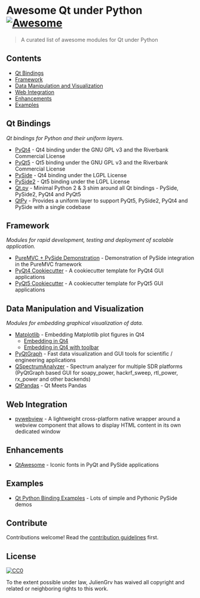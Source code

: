 # Awesome Qt under Python [![Awesome](https://cdn.rawgit.com/sindresorhus/awesome/d7305f38d29fed78fa85652e3a63e154dd8e8829/media/badge.svg)](https://github.com/sindresorhus/awesome)

> A curated list of awesome modules for Qt under Python

## Contents

- [Qt Bindings](#qt-bindings)
- [Framework](#framework)
- [Data Manipulation and Visualization](#data-manipulation-and-visualization)
- [Web Integration](#web-integration)
- [Enhancements](#enhancements)
- [Examples](#examples)

## Qt Bindings

_Qt bindings for Python and their uniform layers._

- [PyQt4](https://riverbankcomputing.com/software/pyqt/intro) - Qt4 binding under the GNU GPL v3 and the Riverbank Commercial License
- [PyQt5](https://riverbankcomputing.com/software/pyqt/intro) - Qt5 binding under the GNU GPL v3 and the Riverbank Commercial License
- [PySide](https://wiki.qt.io/PySide) - Qt4 binding under the LGPL License
- [PySide2](https://wiki.qt.io/PySide2) - Qt5 binding under the LGPL License
- [Qt.py](https://github.com/mottosso/Qt.py) - Minimal Python 2 & 3 shim around all Qt bindings - PySide, PySide2, PyQt4 and PyQt5
- [QtPy](https://github.com/spyder-ide/qtpy) - Provides a uniform layer to support PyQt5, PySide2, PyQt4 and PySide with a single codebase

## Framework

_Modules for rapid development, testing and deployment of scalable application._

- [PureMVC + PySide Demonstration](https://github.com/JulienGrv/puremvc-python-demo-pyside-employeeadmin) - Demonstration of PySide integration in the PureMVC framework
- [PyQt4 Cookiecutter](https://github.com/aeroaks/cookiecutter-pyqt4) - A cookiecutter template for PyQt4 GUI applications
- [PyQt5 Cookiecutter](https://github.com/mandeepbhutani/cookiecutter-pyqt5) - A cookiecutter template for PyQt5 GUI applications

## Data Manipulation and Visualization

_Modules for embedding graphical visualization of data._

- [Matplotlib](https://matplotlib.org) - Embedding Matplotlib plot figures in Qt4
  - [Embedding in Qt4](https://matplotlib.org/examples/user_interfaces/embedding_in_qt4.html)
  - [Embedding in Qt4 with toolbar](https://matplotlib.org/examples/user_interfaces/embedding_in_qt4_wtoolbar.html)
- [PyQtGraph](http://www.pyqtgraph.org/) - Fast data visualization and GUI tools for scientific / engineering applications
- [QSpectrumAnalyzer](https://github.com/xmikos/qspectrumanalyzer) - Spectrum analyzer for multiple SDR platforms (PyQtGraph based GUI for soapy\_power, hackrf\_sweep, rtl\_power, rx\_power and other backends)
- [QtPandas](https://github.com/draperjames/qtpandas) - Qt Meets Pandas

## Web Integration

- [pywebview](https://github.com/r0x0r/pywebview) - A lightweight cross-platform native wrapper around a webview component that allows to display HTML content in its own dedicated window

## Enhancements

- [QtAwesome](https://github.com/spyder-ide/qtawesome) - Iconic fonts in PyQt and PySide applications

## Examples

- [Qt Python Binding Examples](https://github.com/shuge/Qt-Python-Binding-Examples) - Lots of simple and Pythonic PySide demos

## Contribute

Contributions welcome! Read the [contribution guidelines](contributing.md) first.

## License

[![CC0](http://mirrors.creativecommons.org/presskit/buttons/88x31/svg/cc-zero.svg)](http://creativecommons.org/publicdomain/zero/1.0)

To the extent possible under law, JulienGrv has waived all copyright and
related or neighboring rights to this work.
